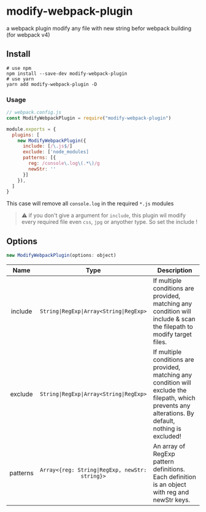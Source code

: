 # modify-webpack-plugin
a webpack plugin modify any file with new string befor webpack building  
(for webpack v4)
## Install
```
# use npm
npm install --save-dev modify-webpack-plugin
# use yarn
yarn add modify-webpack-plugin -D
```
### Usage
```js
// webpack.config.js
const ModifyWebpackPlugin = require("modify-webpack-plugin")

module.exports = {
  plugins: [
    new ModifyWebpackPlugin({
      include: [/\.js$/]
      exclude: ['node_modules]
      patterns: [{
        reg: /console\.log\(.*\)/g
        newStr: ''
      }]
    }),
  ]
}
```
This case will remove all `console.log` in the required `*.js` modules  
> :warning: if you don't give a argument for `include`, this plugin wil modify every required file even `css`, `jpg` or anyother type. So set the include !
## Options
```js
new ModifyWebpackPlugin(options: object)
```
| Name | Type | Description |
| :--: | :--: | --- |
| include | `String\|RegExp\|Array<String\|RegExp>` | If multiple conditions are provided, matching any condition will include & scan the filepath to modify target files. |
| exclude | `String\|RegExp\|Array<String\|RegExp>` | If multiple conditions are provided, matching any condition will exclude the filepath, which prevents any alterations. By default, nothing is excluded! |
| patterns | ```Array<{reg: String\|RegExp, newStr: string}>``` | An array of RegExp pattern definitions. Each definition is an object with reg <RegExp> and newStr <String> keys.
